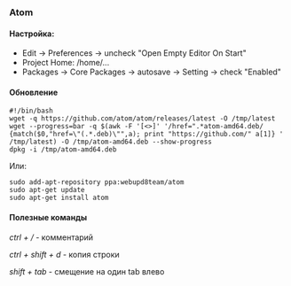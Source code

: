### Atom


#### Настройка:

* Edit -> Preferences -> uncheck "Open Empty Editor On Start"
* Project Home: /home/...
* Packages -> Core Packages -> autosave -> Setting -> check "Enabled"

#### Обновление
```
#!/bin/bash
wget -q https://github.com/atom/atom/releases/latest -O /tmp/latest
wget --progress=bar -q $(awk -F '[<>]' '/href=".*atom-amd64.deb/ {match($0,"href=\"(.*.deb)\"",a); print "https://github.com/" a[1]} ' /tmp/latest) -O /tmp/atom-amd64.deb --show-progress
dpkg -i /tmp/atom-amd64.deb
```
Или:
```
sudo add-apt-repository ppa:webupd8team/atom
sudo apt-get update
sudo apt-get install atom
```

#### Полезные команды

_ctrl + /_ - комментарий

_ctrl + shift + d_ - копия строки

_shift + tab_ - смещение на один tab влево
